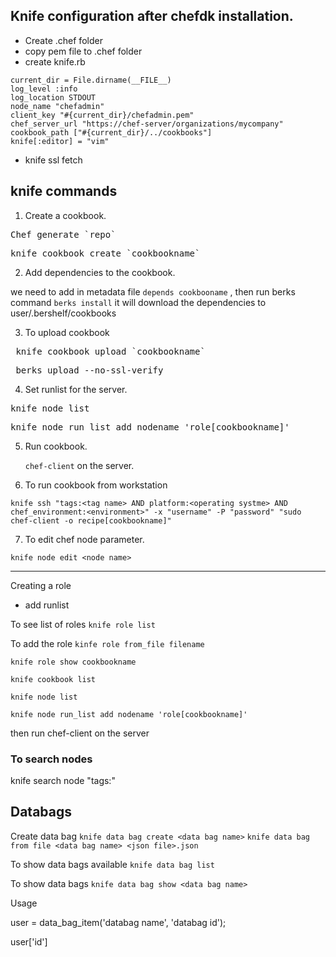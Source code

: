 ## Knife configuration after chefdk installation. 
- Create .chef folder
- copy pem file to .chef folder 
- create knife.rb
```
current_dir = File.dirname(__FILE__)
log_level :info
log_location STDOUT
node_name "chefadmin"
client_key "#{current_dir}/chefadmin.pem"
chef_server_url "https://chef-server/organizations/mycompany"
cookbook_path ["#{current_dir}/../cookbooks"]
knife[:editor] = "vim"
```
- knife ssl fetch 

## knife commands

1. Create a cookbook.
<pre>Chef generate `repo`</pre>
<pre>knife cookbook create `cookbookname`</pre>
2. Add dependencies to the cookbook.

 we need to add in metadata file `depends cookbooname` , then run berks command `berks install` it will download the dependencies to user/.bershelf/cookbooks

3. To upload cookbook
<pre> knife cookbook upload `cookbookname` </pre>
<pre> berks upload --no-ssl-verify </pre>

4. Set runlist for the server.
<pre>knife node list</pre>
<pre>knife node run_list add nodename 'role[cookbookname]' </pre>

5. Run cookbook.

    `chef-client` on the server.

6.  To run cookbook from workstation

`knife ssh "tags:<tag name> AND platform:<operating systme> AND chef_environment:<environment>" -x "username" -P "password" "sudo chef-client -o recipe[cookbookname]"`

7. To edit chef node parameter. 

`knife node edit <node name>`

----------------------------------------------


 Creating a role
   - add runlist

  To see list of roles
   `knife role list`

 To add the role
 `kinfe role from_file filename`

 `knife role show cookbookname`

 `knife cookbook list`



 `knife node list`

 `knife node run_list add nodename 'role[cookbookname]'`


 then run chef-client on the server
 
 ### To search nodes 
 knife search node "tags:<tag>"




## Databags
Create data bag
`knife data bag create <data bag name>`
`knife data bag from file <data bag name> <json file>.json`

To show data bags available
`knife data bag list`

To show data bags
`knife data bag show <data bag name> `

Usage

user = data_bag_item('databag name', 'databag id');

user['id']
